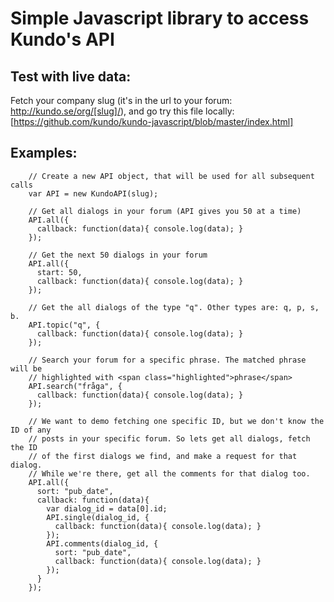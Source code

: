 Simple Javascript library to access Kundo's API
===============================================

Test with live data:
--------------------

Fetch your company slug (it's in the url to your forum: http://kundo.se/org/[slug]/),
and go try this file locally: [https://github.com/kundo/kundo-javascript/blob/master/index.html]

Examples:
---------

        // Create a new API object, that will be used for all subsequent calls
        var API = new KundoAPI(slug);

        // Get all dialogs in your forum (API gives you 50 at a time)
        API.all({
          callback: function(data){ console.log(data); }
        });

        // Get the next 50 dialogs in your forum
        API.all({
          start: 50,
          callback: function(data){ console.log(data); }
        });

        // Get the all dialogs of the type "q". Other types are: q, p, s, b.
        API.topic("q", {
          callback: function(data){ console.log(data); }
        });

        // Search your forum for a specific phrase. The matched phrase will be
        // highlighted with <span class="highlighted">phrase</span>
        API.search("fråga", {
          callback: function(data){ console.log(data); }
        });

        // We want to demo fetching one specific ID, but we don't know the ID of any
        // posts in your specific forum. So lets get all dialogs, fetch the ID
        // of the first dialogs we find, and make a request for that dialog.
        // While we're there, get all the comments for that dialog too.
        API.all({
          sort: "pub_date",
          callback: function(data){
            var dialog_id = data[0].id;
            API.single(dialog_id, {
              callback: function(data){ console.log(data); }
            });
            API.comments(dialog_id, {
              sort: "pub_date",
              callback: function(data){ console.log(data); }
            });
          }
        });
